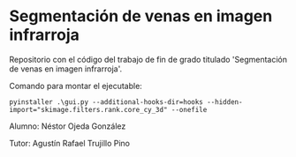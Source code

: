 # Segmentación de venas en imagen infrarroja

Repositorio con el código del trabajo de fin de grado titulado 'Segmentación de venas en imagen infrarroja'.

Comando para montar el ejecutable:
```
pyinstaller .\gui.py --additional-hooks-dir=hooks --hidden-import="skimage.filters.rank.core_cy_3d" --onefile
```


Alumno: Néstor Ojeda González

Tutor: Agustín Rafael Trujillo Pino